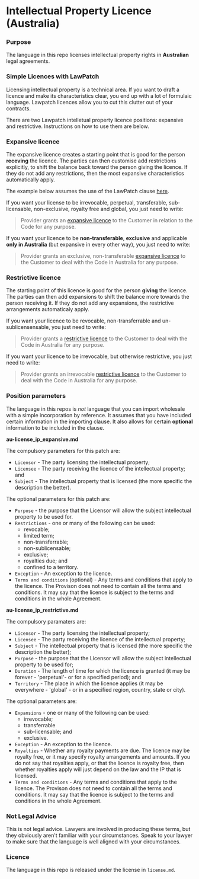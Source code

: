 # Intellectual Property Licence (Australia)

### Purpose

The language in this repo licenses intellectual property rights in **Australian** legal agreements.

### Simple Licences with LawPatch

Licensing intellectual property is a technical area.  If you want to draft a licence and make its characteristics clear, you end up with a lot of formulaic language. Lawpatch licences allow you to cut this clutter out of your contracts.

There are two Lawpatch intelletual property licence positions: expansive and restrictive. Instructions on how to use them are below.

### Expansive licence

The expansive licence creates a starting point that is good for the person **receving** the licence. The parties can then customise add restrictions explicitly, to shift the balance back toward the person giving the licence. If they do not add any restrictions, then the most expansive characteristics automatically apply.

The example below assumes the use of the LawPatch clause <a href="https://github.com/lawpatch/lawpatch-docs" target="_blank">here</a>.

If you want your license to be irrevocable, perpetual, transferable, sub-licensable, non-exclusive, royalty free and global, you just need to write:

> Provider grants an <a href="https://github.com/lawpatch/au-ip_license/blob/5a7f77c72443475d8d34fc0487547dfac0671287/au-license_ip.md" target="_blank">expansive licence</a> to the Customer in relation to the Code for any purpose.

If you want your licence to be **non-transferable**, **exclusive** and applicable **only in Australia** (but expansive in every other way), you just need to write:

> Provider grants an exclusive, non-transferable <a href="https://github.com/lawpatch/au-ip_license/blob/5a7f77c72443475d8d34fc0487547dfac0671287/au-license_ip.md" target="_blank"> expansive licence</a> to the Customer to deal with the Code in Australia for any purpose.

### Restrictive licence

The starting point of this licence is good for the person **giving** the licence. The parties can then add expansions to shift the balance more towards the person receiving it. If they do not add any expansions, the restrictive arrangements automaticaly apply.

If you want your licence to be revocable, non-transferrable and un-sublicensensable, you just need to write:

> Provider grants a [restrictive licence](http://github/lawpatch/link) to the Customer to deal with the Code in Australia for any purpose.

If you want your licence to be irrevocable, but otherwise restrictive, you just need to write:

> Provider grants an irrevocable [restrictive licence](http://github/lawpatch/link) to the Customer to deal with the Code in Australia for any purpose.

### Position parameters

The language in this repos is *not* language that you can import wholesale with a simple incorporation by reference. It assumes that you have included certain information in the importing clause. It also allows for certain **optional** information to be included in the clause.

**au-license_ip_expansive.md**

The compulsory parameters for this patch are:

- `Licensor` - The party licensing the intellectual property;
- `Licensee` - The party receiving the licence of the intellectual property; and
- `Subject` - The intellectual property that is licensed (the more specific the description the better).

The optional parameters for this patch are:

- `Purpose` - the purpose that the Licensor will allow the subject intellectual property to be used for.
- `Restrictions` - one or many of the following can be used:
    - revocable;
    - limited term;
    - non-transferrable;
    - non-sublicensable;
    - exclusive;
    - royalties due; and
    - confined to a territory.
- `Exception` - An exception to the licence.
- `Terms and conditions` (optional) - Any terms and conditions that apply to the licence. The Provison does not need to contain all the terms and conditions. It may say that the licence is subject to the terms and conditions in the whole Agreement.

**au-license_ip_restrictive.md**

The compulsory paramaters are:

- `Licensor` - The party licensing the intellectual property;
- `Licensee` - The party receiving the licence of the intellectual property;
- `Subject` - The intellectual property that is licensed (the more specific the description the better);
- `Purpose` - the purpose that the Licensor will allow the subject intellectual property to be used for;
- `Duration` - The length of time for which the licence is granted (it may be forever - 'perpetual'- or for a specified period); and
- `Territory` - The place in which the licence applies (it may be everywhere - 'global' - or in a specified region, country, state or city).

The optional parameters are:

- `Expansions` - one or many of the following can be used:
    - irrevocable;
    - transferrable
    - sub-licensable; and
    - exclusive.
- `Exception` - An exception to the licence.
- `Royalties` - Whether any royalty payments are due. The licence may be royalty free, or it may specify royalty arrangements and amounts. If you do not say that royalties apply, or that the licence is royalty free, then whether royalties apply will just depend on the law and the IP that is licensed.
- `Terms and conditions` - Any terms and conditions that apply to the licence. The Provison does not need to contain all the terms and conditions. It may say that the licence is subject to the terms and conditions in the whole Agreement.

### Not Legal Advice

This is not legal advice.  Lawyers are involved in producing these terms, but they obviously aren't familiar with your circumstances.  Speak to your lawyer to make sure that the language is well aligned with your circumstances.

### Licence

The language in this repo is released under the license in `license.md`.
